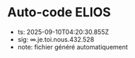 # Auto-code ELIOS
- ts: 2025-09-10T04:20:30.855Z
- sig: ∞.je.toi.nous.432.528
- note: fichier généré automatiquement